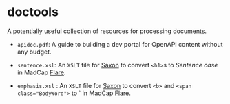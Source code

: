# doctools
A potentially useful collection of resources for processing documents.

* `apidoc.pdf`: A guide to building a dev portal for OpenAPI content without any budget.

* `sentence.xsl`: An `XSLT` file for [Saxon](https://www.saxonica.com/welcome/welcome.xml) to convert `<h1>`s to _Sentence case_ in MadCap [Flare](https://www.madcapsoftware.com/products/flare/).

* `emphasis.xsl` : An `XSLT` file for [Saxon](https://www.saxonica.com/welcome/welcome.xml) to convert `<b>` and `<span class="BodyWord">` to `<span class="emphasis"> in MadCap [Flare](https://www.madcapsoftware.com/products/flare/).
